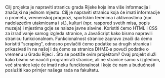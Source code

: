 Cilj projekta je napraviti stranicu grada Rijeke koja ima više informacija i značajki na jednom mjestu. Cilj je napraviti stranicu koja će imati informacije o prometu, vremenskoj prognozi, sportskim terenima i aktivnostima (npr. nadolazećim utakmicama i sl.), 
kulturi (npr. raspored svetih misa, popis muzeja) i mjestima gdje se nalaze javne slavine. Koristiti ćemo HTML i CSS za izrađivanje samog izgleda stranice, a JavaScript kako bismo napravili stranicu funkcionalnom. Funkcionalnost stranice 
zapravo znači da ćemo koristiti "scraping", odnosno povlačiti ćemo podatke sa drugih stranica i prikazivati ih na našoj i da ćemo sa stranica DHMZ-a povući podatke o vremenu u Gradu Rijeci . Što se postiže ovim projektom? Ovaj projekt služi kako bismo se naučili
programirati stranice, ali ne stranice samo s izgledom, već stranice koje će imati neku funckionalnost i koje će nam u budućnosti poslužiti kao primjer našega rada na fakultetu. 
